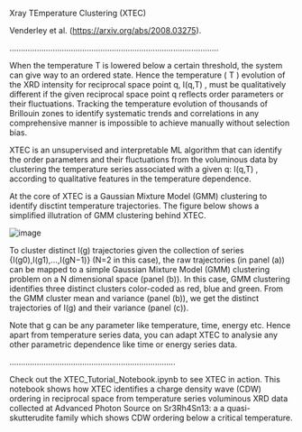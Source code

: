 Xray TEmperature Clustering (XTEC)

Venderley et al. (https://arxiv.org/abs/2008.03275).

............................................................................................

When the temperature  T  is lowered below a certain threshold, the system can give way to an ordered state. Hence the temperature ( T ) evolution of the XRD intensity for reciprocal space point  q,  I(q,T) , must be qualitatively different if the given reciprocal space point q reflects order parameters or their fluctuations. Tracking the temperature evolution of thousands of Brillouin zones to identify systematic trends and correlations in any comprehensive manner is impossible to achieve manually without selection bias.

XTEC is an unsupervised and interpretable ML algorithm that can identify the order parameters and their fluctuations from the voluminous data by clustering the temperature series associated with a given q: I(q,T) , according to qualitative features in the temperature dependence.

At the core of XTEC is a Gaussian Mixture Model (GMM) clustering to identify disctint temperature trajectories. The figure below shows a simplified illutration of GMM clustering behind XTEC.

![image](https://user-images.githubusercontent.com/72625766/121227481-9b6a1f80-c859-11eb-8de0-e4d01a637aa3.png)

To cluster distinct  I(g)  trajectories given the collection of series  {I(g0),I(g1),…,I(gN−1)}  (N=2 in this case), the raw trajectories (in panel (a)) can be mapped to a simple Gaussian Mixture Model (GMM) clustering problem on a  N  dimensional space (panel (b)). In this case, GMM clustering identifies three distinct clusters color-coded as red, blue and green. From the GMM cluster mean and variance (panel (b)), we get the distinct trajectories of  I(g)  and their variance (panel (c)).

Note that  g  can be any parameter like temperature, time, energy etc. Hence apart from temperature series data, you can adapt XTEC to analysie any other parametric dependence like time or energy series data.


.........................................................................


Check out the XTEC_Tutorial_Notebook.ipynb to see XTEC in action. This notebook shows how XTEC identifies a charge density wave (CDW) ordering in reciprocal space from temperature series voluminous XRD data collected at Advanced Photon Source on Sr3Rh4Sn13: a a quasi-skutterudite family which shows CDW ordering below a critical temperature.  
